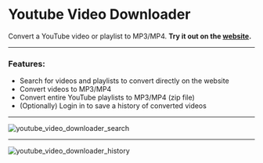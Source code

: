 # Youtube Video Downloader
Convert a YouTube video or playlist to MP3/MP4. **Try it out on the [website](https://youtube-video-to-mp4.herokuapp.com/).**

---

### Features:
- Search for videos and playlists to convert directly on the website
- Convert videos to MP3/MP4
- Convert entire YouTube playlists to MP3/MP4 (zip file)
- (Optionally) Login in to save a history of converted videos

---

![youtube_video_downloader_search](https://user-images.githubusercontent.com/52415147/167301052-d637d36b-3647-404c-8e81-24231baed8eb.png)

---

![youtube_video_downloader_history](https://user-images.githubusercontent.com/52415147/167301054-3058aabe-9f78-413a-9ddc-8b3cd0433e67.png)
